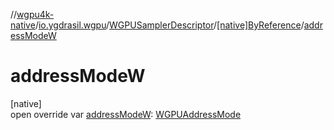 //[wgpu4k-native](../../../../index.md)/[io.ygdrasil.wgpu](../../index.md)/[WGPUSamplerDescriptor](../index.md)/[[native]ByReference](index.md)/[addressModeW](address-mode-w.md)

# addressModeW

[native]\
open override var [addressModeW](address-mode-w.md): [WGPUAddressMode](../../-w-g-p-u-address-mode/index.md)